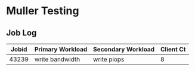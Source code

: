# Muller Testing

## Job Log

Jobid | Primary Workload | Secondary Workload | Client Ct
------|------------------|--------------------|----------
43239 | write bandwidth  | write piops        | 8
